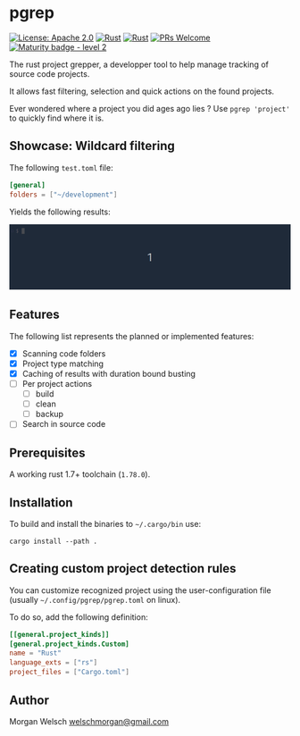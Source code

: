 # pgrep

[![License: Apache 2.0](https://img.shields.io/badge/License-Apache%202.0-brightgreen.svg)](https://opensource.org/licenses/Apache-2.0)
[![Rust](https://img.shields.io/badge/rust-1.78.0-blue.svg)](https://blog.rust-lang.org/2024/05/02/Rust-1.78.0.html)
[![Rust](https://github.com/welschmorgan/pgrep/actions/workflows/rust.yml/badge.svg)](https://github.com/welschmorgan/pgrep/actions/workflows/rust.yml)
[![PRs Welcome](https://img.shields.io/badge/PRs-welcome-brightgreen.svg?style=flat-square)](http://makeapullrequest.com)
[![Maturity badge - level 2](https://img.shields.io/badge/Maturity-Level%202%20--%20First%20Release-yellowgreen.svg)](https://github.com/tophat/getting-started/blob/master/scorecard.md)

The rust project grepper, a developper tool to help manage tracking of source code projects.

It allows fast filtering, selection and quick actions on the found projects.

Ever wondered where a project you did ages ago lies ? Use `pgrep 'project'` to quickly find where it is.

## Showcase: Wildcard filtering

The following `test.toml` file:
```toml
[general]
folders = ["~/development"]
```

Yields the following results:

![showcase-simple-filter](img/showcase-simple-filter.gif)

## Features

The following list represents the planned or implemented features:

- [x] Scanning code folders
- [x] Project type matching
- [x] Caching of results with duration bound busting
- [ ] Per project actions
  - [ ] build
  - [ ] clean
  - [ ] backup
- [ ] Search in source code

## Prerequisites

A working rust 1.7+ toolchain (`1.78.0`).

## Installation

To build and install the binaries to `~/.cargo/bin` use:

```shell
cargo install --path .
```

## Creating custom project detection rules

You can customize recognized project using the user-configuration file (usually `~/.config/pgrep/pgrep.toml` on linux).

To do so, add the following definition:

```toml
[[general.project_kinds]]
[general.project_kinds.Custom]
name = "Rust"
language_exts = ["rs"]
project_files = ["Cargo.toml"]
```

## Author

Morgan Welsch <welschmorgan@gmail.com>